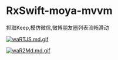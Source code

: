 # RxSwift-moya-mvvm
抓取Keep,模仿微信,微博朋友圈列表流畅滑动


[![waRTJS.md.gif](https://s1.ax1x.com/2020/09/12/waRTJS.md.gif)](https://imgchr.com/i/waRTJS)





[![waR2Md.md.gif](https://s1.ax1x.com/2020/09/12/waR2Md.md.gif)](https://imgchr.com/i/waR2Md)
